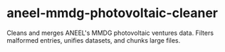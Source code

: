 # aneel-mmdg-photovoltaic-cleaner
Cleans and merges ANEEL's MMDG photovoltaic ventures data. Filters malformed entries, unifies datasets, and chunks large files.
